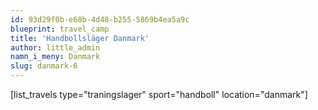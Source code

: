 ```yaml
---
id: 93d29f0b-e68b-4d48-b255-5869b4ea5a9c
blueprint: travel_camp
title: 'Handbollsläger Danmark'
author: little_admin
namn_i_meny: Danmark
slug: danmark-6
---
```

<p>[list_travels type="traningslager" sport="handboll" location="danmark"]</p>
